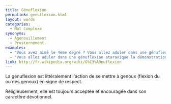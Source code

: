 ```yaml
---
title: Génuflexion
permalink: genuflexion.html
layout: words
categories:
  - Mot Complexe
synonyms:
  - Agenouillement
  - Prosternement.
examples:
  - "Vous avez aimé le 4ème degré ? Vous allez aduler dans une génuflexion apostolique le 5ème..."
  - "Vous allez aduler dans une génuflexion ataraxique la démonstration de ce théorème..."
link: http://fr.wikipedia.org/wiki/G%C3%A9nuflexion
---
```


La génuflexion est littéralement l'action de se mettre à genoux (flexion du ou des genoux) en signe de respect.

Religieusement, elle est toujours acceptée et encouragée dans son caractère dévotionnel.

